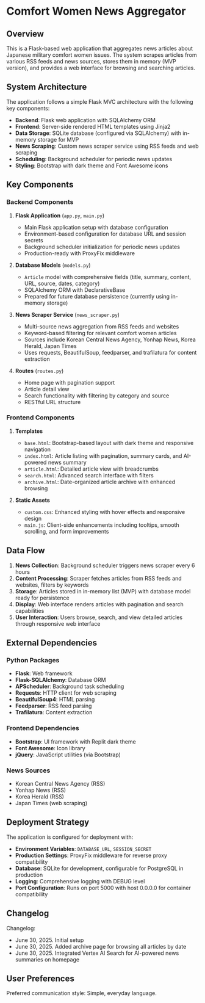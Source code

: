 # Comfort Women News Aggregator

## Overview

This is a Flask-based web application that aggregates news articles about Japanese military comfort women issues. The system scrapes articles from various RSS feeds and news sources, stores them in memory (MVP version), and provides a web interface for browsing and searching articles.

## System Architecture

The application follows a simple Flask MVC architecture with the following key components:

- **Backend**: Flask web application with SQLAlchemy ORM
- **Frontend**: Server-side rendered HTML templates using Jinja2
- **Data Storage**: SQLite database (configured via SQLAlchemy) with in-memory storage for MVP
- **News Scraping**: Custom news scraper service using RSS feeds and web scraping
- **Scheduling**: Background scheduler for periodic news updates
- **Styling**: Bootstrap with dark theme and Font Awesome icons

## Key Components

### Backend Components

1. **Flask Application** (`app.py`, `main.py`)
   - Main Flask application setup with database configuration
   - Environment-based configuration for database URL and session secrets
   - Background scheduler initialization for periodic news updates
   - Production-ready with ProxyFix middleware

2. **Database Models** (`models.py`)
   - `Article` model with comprehensive fields (title, summary, content, URL, source, dates, category)
   - SQLAlchemy ORM with DeclarativeBase
   - Prepared for future database persistence (currently using in-memory storage)

3. **News Scraper Service** (`news_scraper.py`)
   - Multi-source news aggregation from RSS feeds and websites
   - Keyword-based filtering for relevant comfort women articles
   - Sources include Korean Central News Agency, Yonhap News, Korea Herald, Japan Times
   - Uses requests, BeautifulSoup, feedparser, and trafilatura for content extraction

4. **Routes** (`routes.py`)
   - Home page with pagination support
   - Article detail view
   - Search functionality with filtering by category and source
   - RESTful URL structure

### Frontend Components

1. **Templates**
   - `base.html`: Bootstrap-based layout with dark theme and responsive navigation
   - `index.html`: Article listing with pagination, summary cards, and AI-powered news summary
   - `article.html`: Detailed article view with breadcrumbs
   - `search.html`: Advanced search interface with filters
   - `archive.html`: Date-organized article archive with enhanced browsing

2. **Static Assets**
   - `custom.css`: Enhanced styling with hover effects and responsive design
   - `main.js`: Client-side enhancements including tooltips, smooth scrolling, and form improvements

## Data Flow

1. **News Collection**: Background scheduler triggers news scraper every 6 hours
2. **Content Processing**: Scraper fetches articles from RSS feeds and websites, filters by keywords
3. **Storage**: Articles stored in in-memory list (MVP) with database model ready for persistence
4. **Display**: Web interface renders articles with pagination and search capabilities
5. **User Interaction**: Users browse, search, and view detailed articles through responsive web interface

## External Dependencies

### Python Packages
- **Flask**: Web framework
- **Flask-SQLAlchemy**: Database ORM
- **APScheduler**: Background task scheduling
- **Requests**: HTTP client for web scraping
- **BeautifulSoup4**: HTML parsing
- **Feedparser**: RSS feed parsing
- **Trafilatura**: Content extraction

### Frontend Dependencies
- **Bootstrap**: UI framework with Replit dark theme
- **Font Awesome**: Icon library
- **jQuery**: JavaScript utilities (via Bootstrap)

### News Sources
- Korean Central News Agency (RSS)
- Yonhap News (RSS)
- Korea Herald (RSS)
- Japan Times (web scraping)

## Deployment Strategy

The application is configured for deployment with:

- **Environment Variables**: `DATABASE_URL`, `SESSION_SECRET`
- **Production Settings**: ProxyFix middleware for reverse proxy compatibility
- **Database**: SQLite for development, configurable for PostgreSQL in production
- **Logging**: Comprehensive logging with DEBUG level
- **Port Configuration**: Runs on port 5000 with host 0.0.0.0 for container compatibility

## Changelog

Changelog:
- June 30, 2025. Initial setup
- June 30, 2025. Added archive page for browsing all articles by date
- June 30, 2025. Integrated Vertex AI Search for AI-powered news summaries on homepage

## User Preferences

Preferred communication style: Simple, everyday language.